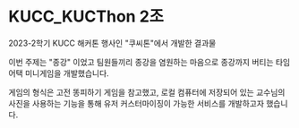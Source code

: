 # KUCC_KUCThon 2조
2023-2학기 KUCC 해커톤 행사인 "쿠씨톤"에서 개발한 결과물

이번 주제는 "종강" 이었고 팀원들끼리 종강을 염원하는 마음으로 종강까지 버티는 타임어택 미니게임을 개발했습니다.

게임의 형식은 고전 똥피하기 게임을 참고했고, 로컬 컴퓨터에 저장되어 있는 교수님의 사진을 사용하는 기능을 통해 유저 커스터마이징이 가능한 서비스를 개발하고자 했습니다.


